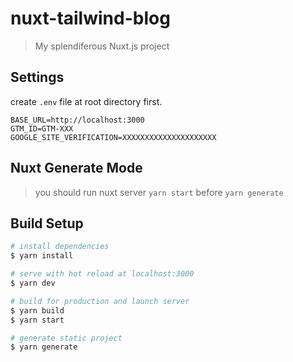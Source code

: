 # nuxt-tailwind-blog

> My splendiferous Nuxt.js project

## Settings

create `.env` file at root directory first.

```
BASE_URL=http://localhost:3000
GTM_ID=GTM-XXX
GOOGLE_SITE_VERIFICATION=XXXXXXXXXXXXXXXXXXXXX
```

## Nuxt Generate Mode

> you should run nuxt server `yarn start` before `yarn generate`

## Build Setup

```bash
# install dependencies
$ yarn install

# serve with hot reload at localhost:3000
$ yarn dev

# build for production and launch server
$ yarn build
$ yarn start

# generate static project
$ yarn generate
```
